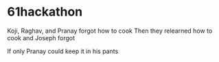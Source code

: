 61hackathon
===========
Koji, Raghav, and Pranay forgot how to cook
Then they relearned how to cook and Joseph forgot

If only Pranay could keep it in his pants
